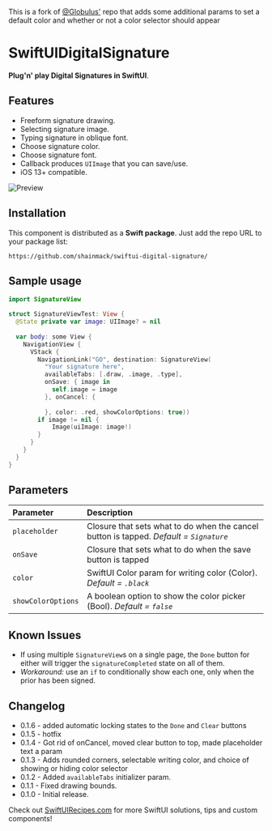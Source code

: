 This is a fork of [@Globulus'](https://github.com/globulus) repo that adds some additional params to set a default color and whether or not a color selector should appear
# SwiftUIDigitalSignature

**Plug'n' play Digital Signatures in SwiftUI**.

## Features

* Freeform signature drawing.
* Selecting signature image.
* Typing signature in oblique font.
* Choose signature color.
* Choose signature font.
* Callback produces `UIImage` that you can save/use.
* iOS 13+ compatible.

![Preview](https://github.com/globulus/swiftui-digital-signature/blob/main/Images/preview.gif?raw=true)

## Installation

This component is distributed as a **Swift package**. Just add the repo URL to your package list:

```text
https://github.com/shainmack/swiftui-digital-signature/
```

## Sample usage

```swift
import SignatureView

struct SignatureViewTest: View {
  @State private var image: UIImage? = nil
    
  var body: some View {
    NavigationView {
      VStack {
        NavigationLink("GO", destination: SignatureView(
          "Your signature here",
          availableTabs: [.draw, .image, .type],
          onSave: { image in
            self.image = image
          }, onCancel: {
                  
          }, color: .red, showColorOptions: true))
        if image != nil {
            Image(uiImage: image!)
        }
      }
    }
  }
}
```

## Parameters

| Parameter | Description                                                                                      |
| :----------------- | :-------------------------------------------------------------------------------------- |
| `placeholder`      | Closure that sets what to do when the cancel button is tapped. *Default = `Signature`*  |
| `onSave`           | Closure that sets what to do when the save button is tapped                             |
| `color`            | SwiftUI Color param for writing color (Color). *Default = `.black`*                     |
| `showColorOptions` | A boolean option to show the color picker (Bool). *Default = `false`*                   |

## Known Issues
* If using multiple `SignatureView`s on a single page, the `Done` button for either will trigger the `signatureCompleted` state on all of them.
* *Workaround:* use an `if` to conditionally show each one, only when the prior has been signed.

## Changelog

* 0.1.6 - added automatic locking states to the `Done` and `Clear` buttons
* 0.1.5 - hotfix
* 0.1.4 - Got rid of onCancel, moved clear button to top, made placeholder text a param
* 0.1.3 - Adds rounded corners, selectable writing color, and choice of showing or hiding color selector
* 0.1.2 - Added `availableTabs` initializer param.
* 0.1.1 - Fixed drawing bounds.
* 0.1.0 - Initial release.

Check out [SwiftUIRecipes.com](https://swiftuirecipes.com) for more SwiftUI solutions, tips and custom components!
